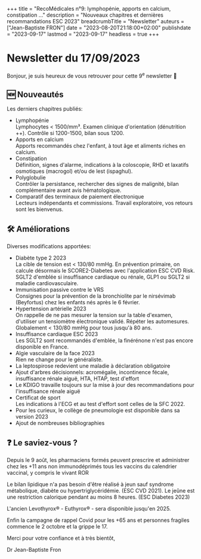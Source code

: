 +++
title = "RecoMédicales n°9: lymphopénie, apports en calcium, constipation ..."
description = "Nouveaux chapitres et dernières recommandations ESC 2023"
breadcrumbTitle = "Newsletter"
auteurs = ["Jean-Baptiste FRON"]
date = "2023-08-20T21:18:00+02:00"
publishdate = "2023-09-17"
lastmod = "2023-09-17"
headless = true
+++

# Newsletter du 17/09/2023

Bonjour, je suis heureux de vous retrouver pour cette 9<sup>e</sup> newsletter 📰

## 🆕 Nouveautés

Les derniers chapitres publiés:

- Lymphopénie  
  Lymphocytes < 1500/mm³. Examen clinique d'orientation (dénutrition ++). Contrôle si 1200-1500, bilan sous 1200.
- Apports en calcium  
  Apports recommandés chez l'enfant, à tout âge et aliments riches en calcium.
- Constipation  
  Définition, signes d'alarme, indications à la coloscopie, RHD et laxatifs osmotiques (macrogol) et/ou de lest (ispaghul).
- Polyglobulie  
  Contrôler la persistance, rechercher des signes de malignité, bilan complémentaire avant avis hématologique.
- Comparatif des terminaux de paiement électronique  
  Lecteurs indépendants et commissions. Travail exploratoire, vos retours sont les bienvenus.

## 🛠️ Améliorations

Diverses modifications apportées:

- Diabète type 2 2023  
  La cible de tension est < 130/80 mmHg. En prévention primaire, on calcule désormais le SCORE2-Diabetes avec l'application ESC CVD Risk. SGLT2 d'emblée si insuffisance cardiaque ou rénale, GLP1 ou SGLT2 si maladie cardiovasculaire.
- Immunisation passive contre le VRS  
  Consignes pour la prévention de la bronchiolite par le nirsévimab (Beyfortus) chez les enfants nés après le 6 février.
- Hypertension artérielle 2023  
  On rappelle de ne pas mesurer la tension sur la table d'examen, d'utiliser un tensiomètre électronique validé. Répéter les automesures. Globalement < 130/80 mmHg pour tous jusqu'à 80 ans.
- Insuffisance cardiaque ESC 2023  
  Les SGLT2 sont recommandés d'emblée, la finérénone n'est pas encore disponible en France.
- Algie vasculaire de la face 2023  
  Rien ne change pour le généraliste.
- La leptospirose redevient une maladie à déclaration obligatoire
- Ajout d'arbres décisionnels: acromégalie, incontinence fécale, insuffisance rénale aiguë, HTA, HTAP, test d'effort
- Le KDIGO travaille toujours sur la mise à jour des recommandations pour l'insuffisance rénale aiguë
- Certificat de sport  
  Les indications à l'ECG et au test d'effort sont celles de la SFC 2022.
- Pour les curieux, le collège de pneumologie est disponible dans sa version 2023
- Ajout de nombreuses bibliographies

## ❓ Le saviez-vous ?

Depuis le 9 août, les pharmaciens formés peuvent prescrire et administrer chez les +11 ans non immunodéprimés tous les vaccins du calendrier vaccinal, y compris le vivant ROR

Le bilan lipidique n'a pas besoin d'être réalisé à jeun sauf syndrome métabolique, diabète ou hypertriglycéridémie. (ESC CVD 2021). Le jeûne est une restriction calorique pendant au moins 8 heures. (ESC Diabetes 2023)

L'ancien Levothyrox® - Euthyrox® - sera disponible jusqu'en 2025.

Enfin la campagne de rappel Covid pour les +65 ans et personnes fragiles commence le 2 octobre et la grippe le 17.

Merci pour votre confiance et à très bientôt,

Dr Jean-Baptiste Fron
